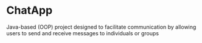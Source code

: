 # ChatApp
Java-based (OOP) project designed to facilitate communication by allowing users to send and receive messages to individuals or groups
